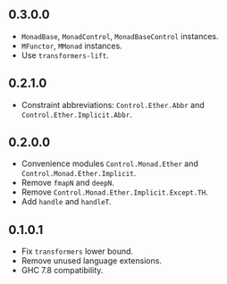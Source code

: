 0.3.0.0
-------

* `MonadBase`, `MonadControl`, `MonadBaseControl` instances.
* `MFunctor`, `MMonad` instances.
* Use `transformers-lift`.

0.2.1.0
-------

* Constraint abbreviations: `Control.Ether.Abbr` and `Control.Ether.Implicit.Abbr`.


0.2.0.0
-------

* Convenience modules `Control.Monad.Ether` and `Control.Monad.Ether.Implicit`.
* Remove `fmapN` and `deepN`.
* Remove `Control.Monad.Ether.Implicit.Except.TH`.
* Add `handle` and `handleT`.


0.1.0.1
-------

* Fix `transformers` lower bound.
* Remove unused language extensions.
* GHC 7.8 compatibility.
